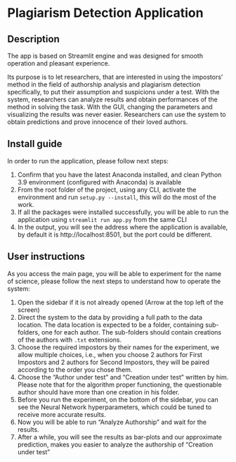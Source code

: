 # Plagiarism Detection Application
## Description
The app is based on Streamlit engine and was designed for smooth operation and pleasant experience.

Its purpose is to let researchers, that are interested in using the impostors’ method in the field of authorship
analysis and plagiarism detection specifically, to put their assumption and suspicions under a test. With the system,
researchers can analyze results and obtain performances of the method in solving the task. With the GUI, changing the
parameters and visualizing the results was never easier. Researchers can use the system to obtain predictions and prove
innocence of their loved authors.

## Install guide
In order to run the application, please follow next steps:

1. Confirm that you have the latest Anaconda installed, and clean Python 3.9 environment (configured with Anaconda) is
   available
2. From the root folder of the project, using any CLI, activate the environment and run `setup.py --install`, this will
   do the most of the work.
3. If all the packages were installed successfully, you will be able to run the application using `streamlit run app.py`
   from the same CLI
4. In the output, you will see the address where the application is available, by default it is http://localhost:8501,
   but the port could be different.

## User instructions
As you access the main page, you will be able to experiment for the name of science, please follow the next steps to
understand how to operate the system:

1. Open the sidebar if it is not already opened (Arrow at the top left of the screen)
2. Direct the system to the data by providing a full path to the data location. The data location is expected to be a
   folder, containing sub-folders, one for each author. The sub-folders should contain creations of the authors with
   `.txt` extensions.
3. Choose the required impostors by their names for the experiment, we allow multiple choices, i.e., when you choose 2
   authors for First Impostors and 2 authors for Second Impostors, they will be paired according to the order you chose
   them.
4. Choose the “Author under test” and “Creation under test” written by him. Please note that for the algorithm proper
   functioning, the questionable author should have more than one creation in his folder.
5. Before you run the experiment, on the bottom of the sidebar, you can see the Neural Network hyperparameters, which
   could be tuned to receive more accurate results.
6. Now you will be able to run “Analyze Authorship” and wait for the results.
7. After a while, you will see the results as bar-plots and our approximate prediction, makes you easier to analyze the
   authorship of “Creation under test”
